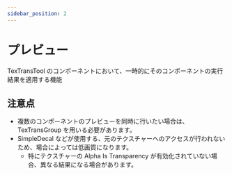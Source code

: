 ```yaml
---
sidebar_position: 2
---
```


# プレビュー

TexTransTool のコンポーネントにおいて、一時的にそのコンポーネントの実行結果を適用する機能

## 注意点

- 複数のコンポーネントのプレビューを同時に行いたい場合は、TexTransGroup を用いる必要があります。
- SimpleDecal などが使用する、元のテクスチャーへのアクセスが行われないため、場合によっては低画質になります。
  - 特にテクスチャーの Alpha Is Transparency が有効化されていない場合、異なる結果になる場合があります。

